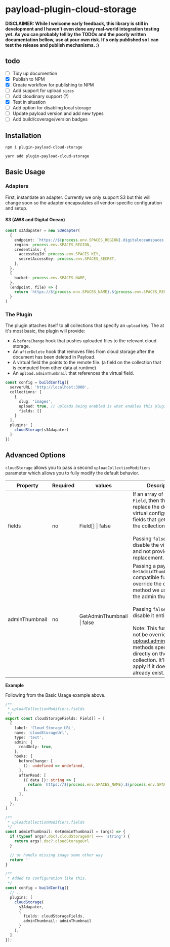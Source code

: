 # payload-plugin-cloud-storage

**DISCLAIMER: While I welcome early feedback, this library is still in development and I haven't even done any real-world integration testing yet. As you can probably tell by the TODOs and the poorly written documentation bellow, use at your own risk. It's only published so I can test the release and publish mechanisms. :)**

## todo

- [ ] Tidy up documention
- [x] Publish to NPM
- [x] Create workflow for publishing to NPM
- [ ] Add support for upload `sizes`
- [ ] Add cloudinary support (?)
- [x] Test in situation
- [ ] Add option for disabling local storage
- [ ] Update payload version and add new types
- [ ] Add build/coverage/version badges

## Installation

```
npm i plugin-payload-cloud-storage
```

```
yarn add plugin-payload-cloud-storage
```

## Basic Usage

### Adapters

First, instantiate an adapter. Currently we only support S3 but this will change soon so the adapter encapsulates all vendor-specific configuration and setup.

#### S3 (AWS and Digital Ocean)

```ts
const s3Adapater = new S3Adapter(
  {
    endpoint: `https://${process.env.SPACES_REGION}.digitaloceanspaces.com`,
    region: process.env.SPACES_REGION,
    credentials: {
      accessKeyId: process.env.SPACES_KEY,
      secretAccessKey: process.env.SPACES_SECRET,
    },
  },
  {
    bucket: process.env.SPACES_NAME,
  },
  (endpoint, file) => {
    return `https://${process.env.SPACES_NAME}.${process.env.SPACES_REGION}.cdn.digitaloceanspaces.com/${data.filename}`
  }
)
```

### The Plugin

The plugin attaches itself to all collections that specify an `upload` key. The at it's most basic, the plugin will provide:

- A `beforeChange` hook that pushes uploaded files to the relevant cloud storage.
- An `afterDelete` hook that removes files from cloud storage after the document has been deleted in Payload.
- A virtual field the points to the remote file. (a field on the collection that is computed from other data at runtime)
- An `upload.adminThumbnail` that references the virtual field.

```ts
const config = buildConfig({
  serverURL: 'http://localhost:3000',
  collections: [
    {
      slug: 'images',
      upload: true, // uploads being enabled is what enables this plugin on the collection
      fields: []
    }
  ],
  plugins: [
    cloudStorage(s3Adapater)
  ]
})
```

## Advanced Options

`cloudStorage` allows you to pass a second `uploadCollectionModifiers` parameter which allows you to fully modify the default behavior.

| Property       | Required | values                     | Description                                                                                                                                                                                                                                                                                                                                    |   |
|----------------|----------|----------------------------|------------------------------------------------------------------------------------------------------------------------------------------------------------------------------------------------------------------------------------------------------------------------------------------------------------------------------------------------|---|
| fields         | no       | Field[] \| false           | If an array of payload `Field`, then this will replace the default virtual configuration fields that get added to the collection.<br><br> Passing `false` will disable the virtual fields and not provide a replacement.                                                                                                                              |   |
| adminThumbnail | no       | GetAdminThumbnail \| false | Passing a payload `GetAdminThumbnail` compatible function will override the default method we use to fetch the admin thumbnail.<br><br>  Passing `false` will disable it entirely.<br><br>  Note: This function will not be override any [upload.adminThumbnail]() methods specified directly on the collection. It'll only apply if it doesn't already exist. |   |

**Example**

Following from the Basic Usage example above.

```ts
/**
 * uploadCollectionModifiers.fields
 */
export const cloudStorageFields: Field[] = [
  {
    label: 'Cloud Storage URL',
    name: 'cloudStorageUrl',
    type: 'text',
    admin: {
      readOnly: true,
    },
    hooks: {
      beforeChange: [
        (): undefined => undefined,
      ],
      afterRead: [
        ({ data }): string => {
          return `https://${process.env.SPACES_NAME}.${process.env.SPACES_REGION}.cdn.digitaloceanspaces.com/${data.filename}`
        },
      ],
    },
  },
]

/**
 * uploadCollectionModifiers.fields
 */
const adminThumbnail: GetAdminThumbnail = (args) => {
  if (typeof args?.doc?.cloudStorageUrl === 'string') {
    return args?.doc?.cloudStorageUrl
  }

  // or handle missing image some other way
  return ''
}

/**
 * Added to configuration like this.
 */
const config = buildConfig({
  // ...
  plugins: [
    cloudStorage(
      s3Adapater,
      {
        fields: cloudStorageFields,
        adminThumbnail: adminThumbnail
      }
    ),
  ]
});
```